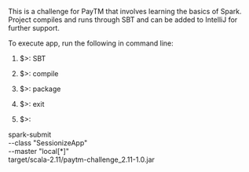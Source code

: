 This is a challenge for PayTM that involves learning the basics of Spark. Project compiles and runs through SBT and can be added to IntelliJ for further support.

To execute app, run the following in command line:
1. $>: SBT

2. $>: compile

3. $>: package

4. $>: exit

5. $>: 

spark-submit \
   --class "SessionizeApp" \
   --master "local[*]" \
   target/scala-2.11/paytm-challenge_2.11-1.0.jar
